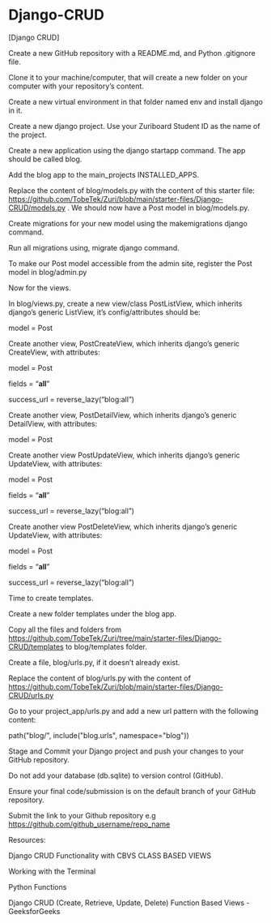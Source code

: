 # Django-CRUD

[Django CRUD]

 

Create a new GitHub repository with a README.md, and Python .gitignore file.

Clone it to your machine/computer, that will create a new folder on your computer with your repository’s content.

Create a new virtual environment in that folder named env and install django in it.

Create a new django project. Use your Zuriboard Student ID as the name of the project.

Create a new application using the django startapp command. The app should be called blog.

Add the blog app to the main_projects INSTALLED_APPS.

 

Replace the content of blog/models.py with the content of this starter file: https://github.com/TobeTek/Zuri/blob/main/starter-files/Django-CRUD/models.py . We should now have a Post model in blog/models.py.

Create migrations for your new model using the makemigrations django command. 

Run all migrations using, migrate django command.

To make our Post model accessible from the admin site, register the Post model in blog/admin.py 

 

Now for the views. 

In blog/views.py,  create a new view/class PostListView, which inherits django’s generic ListView,  it’s config/attributes should be:

model = Post

 

Create another view, PostCreateView, which inherits django’s generic CreateView, with attributes:

model = Post

fields = “__all__”

success_url  = reverse_lazy(“blog:all”)

 

Create another view, PostDetailView, which inherits django’s generic DetailView, with attributes:

model = Post

 

Create another view PostUpdateView, which inherits django’s generic UpdateView, with attributes:

model = Post

fields = “__all__”

success_url  = reverse_lazy(“blog:all”)

 

Create another view PostDeleteView, which inherits django’s generic UpdateView, with attributes:

model = Post

fields = “__all__”

success_url  = reverse_lazy(“blog:all”)

 

Time to create templates.

Create a new folder templates under the blog app.  

Copy all the files and folders from https://github.com/TobeTek/Zuri/tree/main/starter-files/Django-CRUD/templates to blog/templates folder.

 

Create a file, blog/urls.py, if it doesn’t already exist.

Replace the content of blog/urls.py with the content of https://github.com/TobeTek/Zuri/blob/main/starter-files/Django-CRUD/urls.py 

 

Go to your project_app/urls.py and add a new url pattern with the following content:

path("blog/", include("blog.urls", namespace="blog"))

 

Stage and Commit your Django project and push your changes to your GitHub repository. 

Do not add your database (db.sqlite) to version control (GitHub). 

Ensure your final code/submission is on the default branch of your GitHub repository.

Submit the link to your Github repository e.g https://github.com/github_username/repo_name

 

Resources:


Django CRUD Functionality with CBVS CLASS BASED VIEWS 

Working with the Terminal 

Python Functions 

Django CRUD (Create, Retrieve, Update, Delete) Function Based Views - GeeksforGeeks 
